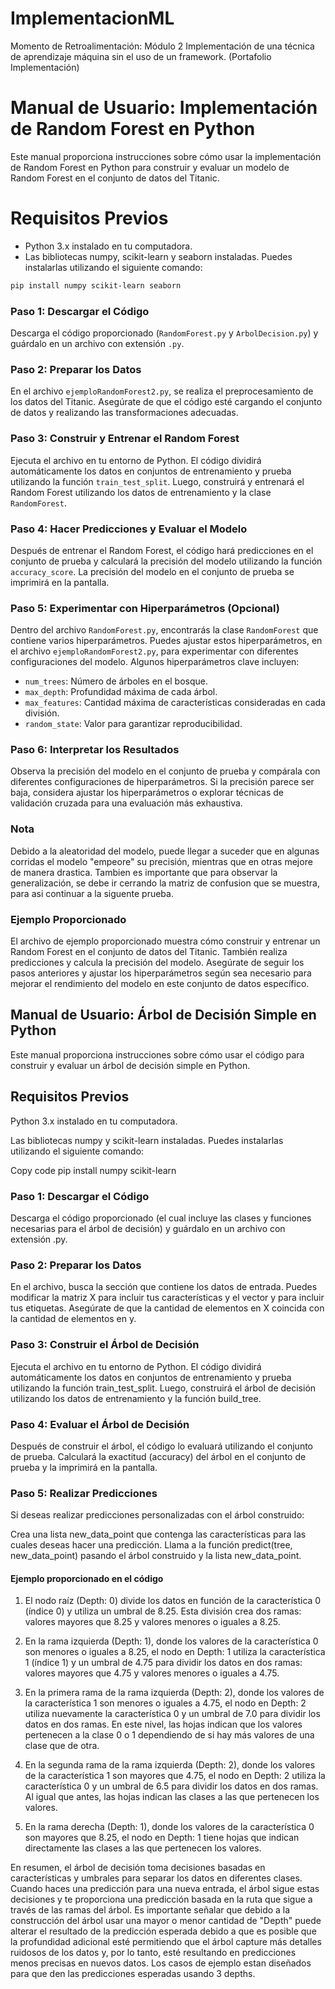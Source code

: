 # ImplementacionML
Momento de Retroalimentación: Módulo 2 Implementación de una técnica de aprendizaje máquina sin el uso de un framework. (Portafolio Implementación)

# Manual de Usuario: Implementación de Random Forest en Python

Este manual proporciona instrucciones sobre cómo usar la implementación de Random Forest en Python para construir y evaluar un modelo de Random Forest en el conjunto de datos del Titanic.

# Requisitos Previos
- Python 3.x instalado en tu computadora.
- Las bibliotecas numpy, scikit-learn y seaborn instaladas. Puedes instalarlas utilizando el siguiente comando:

```bash
pip install numpy scikit-learn seaborn
```

### Paso 1: Descargar el Código
Descarga el código proporcionado (`RandomForest.py` y `ArbolDecision.py`) y guárdalo en un archivo con extensión `.py`.

### Paso 2: Preparar los Datos
En el archivo `ejemploRandomForest2.py`, se realiza el preprocesamiento de los datos del Titanic. Asegúrate de que el código esté cargando el conjunto de datos y realizando las transformaciones adecuadas.

### Paso 3: Construir y Entrenar el Random Forest
Ejecuta el archivo en tu entorno de Python. El código dividirá automáticamente los datos en conjuntos de entrenamiento y prueba utilizando la función `train_test_split`. Luego, construirá y entrenará el Random Forest utilizando los datos de entrenamiento y la clase `RandomForest`.

### Paso 4: Hacer Predicciones y Evaluar el Modelo
Después de entrenar el Random Forest, el código hará predicciones en el conjunto de prueba y calculará la precisión del modelo utilizando la función `accuracy_score`. La precisión del modelo en el conjunto de prueba se imprimirá en la pantalla.

### Paso 5: Experimentar con Hiperparámetros (Opcional)
Dentro del archivo `RandomForest.py`, encontrarás la clase `RandomForest` que contiene varios hiperparámetros. Puedes ajustar estos hiperparámetros, en el archivo `ejemploRandomForest2.py`, para experimentar con diferentes configuraciones del modelo. Algunos hiperparámetros clave incluyen:
- `num_trees`: Número de árboles en el bosque.
- `max_depth`: Profundidad máxima de cada árbol.
- `max_features`: Cantidad máxima de características consideradas en cada división.
- `random_state`: Valor para garantizar reproducibilidad.

### Paso 6: Interpretar los Resultados
Observa la precisión del modelo en el conjunto de prueba y compárala con diferentes configuraciones de hiperparámetros. Si la precisión parece ser baja, considera ajustar los hiperparámetros o explorar técnicas de validación cruzada para una evaluación más exhaustiva.

### Nota
Debido a la aleatoridad del modelo, puede llegar a suceder que en algunas corridas el modelo "empeore" su precisión, mientras que en otras mejore de manera drastica.  Tambien es importante que para observar la generalización, se debe ir cerrando la matriz de confusion que se muestra, para asi continuar a la siguente prueba.

### Ejemplo Proporcionado
El archivo de ejemplo proporcionado muestra cómo construir y entrenar un Random Forest en el conjunto de datos del Titanic. También realiza predicciones y calcula la precisión del modelo. Asegúrate de seguir los pasos anteriores y ajustar los hiperparámetros según sea necesario para mejorar el rendimiento del modelo en este conjunto de datos específico.


## Manual de Usuario: Árbol de Decisión Simple en Python
Este manual proporciona instrucciones sobre cómo usar el código para construir y evaluar un árbol de decisión simple en Python.

## Requisitos Previos
Python 3.x instalado en tu computadora.

Las bibliotecas numpy y scikit-learn instaladas. Puedes instalarlas utilizando el siguiente comando:

Copy code
pip install numpy scikit-learn

### Paso 1: Descargar el Código
Descarga el código proporcionado (el cual incluye las clases y funciones necesarias para el árbol de decisión) y guárdalo en un archivo con extensión .py.

### Paso 2: Preparar los Datos
En el archivo, busca la sección que contiene los datos de entrada. Puedes modificar la matriz X para incluir tus características y el vector y para incluir tus etiquetas. Asegúrate de que la cantidad de elementos en X coincida con la cantidad de elementos en y.

### Paso 3: Construir el Árbol de Decisión
Ejecuta el archivo en tu entorno de Python.
El código dividirá automáticamente los datos en conjuntos de entrenamiento y prueba utilizando la función train_test_split.
Luego, construirá el árbol de decisión utilizando los datos de entrenamiento y la función build_tree.

### Paso 4: Evaluar el Árbol de Decisión
Después de construir el árbol, el código lo evaluará utilizando el conjunto de prueba.
Calculará la exactitud (accuracy) del árbol en el conjunto de prueba y la imprimirá en la pantalla.

### Paso 5: Realizar Predicciones
Si deseas realizar predicciones personalizadas con el árbol construido:

Crea una lista new_data_point que contenga las características para las cuales deseas hacer una predicción.
Llama a la función predict(tree, new_data_point) pasando el árbol construido y la lista new_data_point.

#### Ejemplo proporcionado en el código
1. El nodo raíz (Depth: 0) divide los datos en función de la característica 0 (índice 0) y utiliza un umbral de 8.25. Esta división crea dos ramas: valores mayores que 8.25 y valores menores o iguales a 8.25.

2. En la rama izquierda (Depth: 1), donde los valores de la característica 0 son menores o iguales a 8.25, el nodo en Depth: 1 utiliza la característica 1 (índice 1) y un umbral de 4.75 para dividir los datos en dos ramas: valores mayores que 4.75 y valores menores o iguales a 4.75.

3. En la primera rama de la rama izquierda (Depth: 2), donde los valores de la característica 1 son menores o iguales a 4.75, el nodo en Depth: 2 utiliza nuevamente la característica 0 y un umbral de 7.0 para dividir los datos en dos ramas. En este nivel, las hojas indican que los valores pertenecen a la clase 0 o 1 dependiendo de si hay más valores de una clase que de otra.

4. En la segunda rama de la rama izquierda (Depth: 2), donde los valores de la característica 1 son mayores que 4.75, el nodo en Depth: 2 utiliza la característica 0 y un umbral de 6.5 para dividir los datos en dos ramas. Al igual que antes, las hojas indican las clases a las que pertenecen los valores.

5. En la rama derecha (Depth: 1), donde los valores de la característica 0 son mayores que 8.25, el nodo en Depth: 1 tiene hojas que indican directamente las clases a las que pertenecen los valores.

En resumen, el árbol de decisión toma decisiones basadas en características y umbrales para separar los datos en diferentes clases. Cuando haces una predicción para una nueva entrada, el árbol sigue estas decisiones y te proporciona una predicción basada en la ruta que sigue a través de las ramas del árbol.  Es importante señalar que debido a la construcción del árbol usar una mayor o menor cantidad de "Depth" puede alterar el resultado de la predicción esperada debido a que es posible que la profundidad adicional esté permitiendo que el árbol capture más detalles ruidosos de los datos y, por lo tanto, esté resultando en predicciones menos precisas en nuevos datos.  Los casos de ejemplo estan diseñados para que den las predicciones esperadas usando 3 depths.

